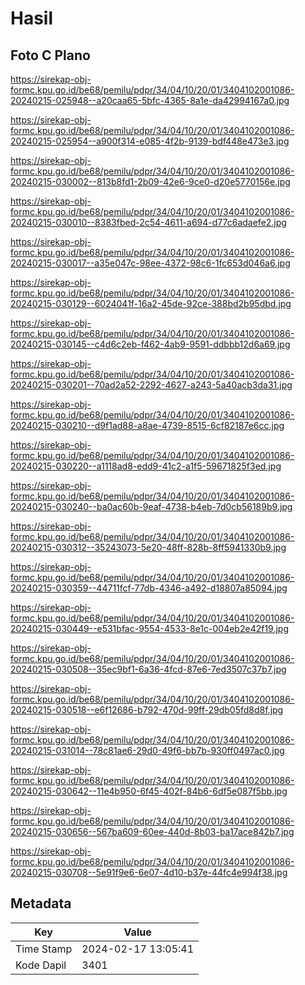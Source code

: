 # Hasil

## Foto C Plano

https://sirekap-obj-formc.kpu.go.id/be68/pemilu/pdpr/34/04/10/20/01/3404102001086-20240215-025948--a20caa65-5bfc-4365-8a1e-da42994167a0.jpg

https://sirekap-obj-formc.kpu.go.id/be68/pemilu/pdpr/34/04/10/20/01/3404102001086-20240215-025954--a900f314-e085-4f2b-9139-bdf448e473e3.jpg

https://sirekap-obj-formc.kpu.go.id/be68/pemilu/pdpr/34/04/10/20/01/3404102001086-20240215-030002--813b8fd1-2b09-42e6-9ce0-d20e5770156e.jpg

https://sirekap-obj-formc.kpu.go.id/be68/pemilu/pdpr/34/04/10/20/01/3404102001086-20240215-030010--8383fbed-2c54-4611-a694-d77c6adaefe2.jpg

https://sirekap-obj-formc.kpu.go.id/be68/pemilu/pdpr/34/04/10/20/01/3404102001086-20240215-030017--a35e047c-98ee-4372-98c6-1fc653d046a6.jpg

https://sirekap-obj-formc.kpu.go.id/be68/pemilu/pdpr/34/04/10/20/01/3404102001086-20240215-030129--6024041f-16a2-45de-92ce-388bd2b95dbd.jpg

https://sirekap-obj-formc.kpu.go.id/be68/pemilu/pdpr/34/04/10/20/01/3404102001086-20240215-030145--c4d6c2eb-f462-4ab9-9591-ddbbb12d6a69.jpg

https://sirekap-obj-formc.kpu.go.id/be68/pemilu/pdpr/34/04/10/20/01/3404102001086-20240215-030201--70ad2a52-2292-4627-a243-5a40acb3da31.jpg

https://sirekap-obj-formc.kpu.go.id/be68/pemilu/pdpr/34/04/10/20/01/3404102001086-20240215-030210--d9f1ad88-a8ae-4739-8515-6cf82187e6cc.jpg

https://sirekap-obj-formc.kpu.go.id/be68/pemilu/pdpr/34/04/10/20/01/3404102001086-20240215-030220--a1118ad8-edd9-41c2-a1f5-59671825f3ed.jpg

https://sirekap-obj-formc.kpu.go.id/be68/pemilu/pdpr/34/04/10/20/01/3404102001086-20240215-030240--ba0ac60b-9eaf-4738-b4eb-7d0cb56189b9.jpg

https://sirekap-obj-formc.kpu.go.id/be68/pemilu/pdpr/34/04/10/20/01/3404102001086-20240215-030312--35243073-5e20-48ff-828b-8ff5941330b9.jpg

https://sirekap-obj-formc.kpu.go.id/be68/pemilu/pdpr/34/04/10/20/01/3404102001086-20240215-030359--44711fcf-77db-4346-a492-d18807a85094.jpg

https://sirekap-obj-formc.kpu.go.id/be68/pemilu/pdpr/34/04/10/20/01/3404102001086-20240215-030449--e531bfac-9554-4533-8e1c-004eb2e42f19.jpg

https://sirekap-obj-formc.kpu.go.id/be68/pemilu/pdpr/34/04/10/20/01/3404102001086-20240215-030508--35ec9bf1-6a36-4fcd-87e6-7ed3507c37b7.jpg

https://sirekap-obj-formc.kpu.go.id/be68/pemilu/pdpr/34/04/10/20/01/3404102001086-20240215-030518--e6f12686-b792-470d-99ff-29db05fd8d8f.jpg

https://sirekap-obj-formc.kpu.go.id/be68/pemilu/pdpr/34/04/10/20/01/3404102001086-20240215-031014--78c81ae6-29d0-49f6-bb7b-930ff0497ac0.jpg

https://sirekap-obj-formc.kpu.go.id/be68/pemilu/pdpr/34/04/10/20/01/3404102001086-20240215-030642--11e4b950-6f45-402f-84b6-6df5e087f5bb.jpg

https://sirekap-obj-formc.kpu.go.id/be68/pemilu/pdpr/34/04/10/20/01/3404102001086-20240215-030656--567ba609-60ee-440d-8b03-ba17ace842b7.jpg

https://sirekap-obj-formc.kpu.go.id/be68/pemilu/pdpr/34/04/10/20/01/3404102001086-20240215-030708--5e91f9e6-6e07-4d10-b37e-44fc4e994f38.jpg


## Metadata

| Key        | Value               |
| ---------- | ------------------- |
| Time Stamp | 2024-02-17 13:05:41 |
| Kode Dapil | 3401                |



